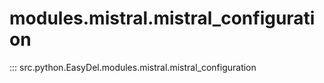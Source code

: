 # modules.mistral.mistral_configuration
::: src.python.EasyDel.modules.mistral.mistral_configuration